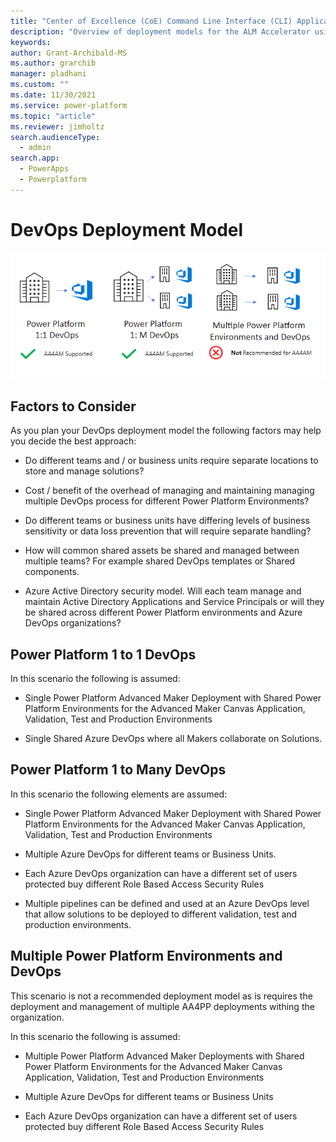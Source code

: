 ```yaml
---
title: "Center of Excellence (CoE) Command Line Interface (CLI) Application Lifecycle Management (ALM) Accelerator Deployment Models"
description: "Overview of deployment models for the ALM Accelerator using the Center of Excellence (CoE) Command Line Interface (CLI)"
keywords: 
author: Grant-Archibald-MS
ms.author: grarchib
manager: pladhani
ms.custom: ""
ms.date: 11/30/2021
ms.service: power-platform
ms.topic: "article"
ms.reviewer: jimholtz
search.audienceType: 
  - admin
search.app: 
  - PowerApps
  - Powerplatform
---
```


# DevOps Deployment Model

![DevOps Scenarios](../../media/alm-devops-deployment-model.png)

## Factors to Consider

As you plan your DevOps deployment model the following factors may help you decide the best approach:

- Do different teams and / or business units require separate locations to store and manage solutions?

- Cost / benefit of the overhead of managing and maintaining managing multiple DevOps process for different Power Platform Environments?

- Do different teams or business units have differing levels of business sensitivity or data loss prevention that will require separate handling?

- How will common shared assets be shared and managed between multiple teams? For example shared DevOps templates or Shared components.

- Azure Active Directory security model. Will each team manage and maintain Active Directory Applications and Service Principals or will they be shared across different Power Platform environments and Azure DevOps organizations?

## Power Platform 1 to 1 DevOps

In this scenario the following is assumed:

- Single Power Platform Advanced Maker Deployment with Shared Power Platform Environments for the Advanced Maker Canvas Application, Validation, Test and Production Environments

- Single Shared Azure DevOps where all Makers collaborate on Solutions.

## Power Platform 1 to Many DevOps

In this scenario the following elements are assumed:

- Single Power Platform Advanced Maker Deployment with Shared Power Platform Environments for the Advanced Maker Canvas Application, Validation, Test and Production Environments

- Multiple Azure DevOps for different teams or Business Units.

- Each Azure DevOps organization can have a different set of users protected buy different Role Based Access Security Rules

- Multiple pipelines can be defined and used at an Azure DevOps level that allow solutions to be deployed to different validation, test and production environments.

## Multiple Power Platform Environments and DevOps

This scenario is not a recommended deployment model as is requires the deployment and management of multiple AA4PP deployments withing the organization.

In this scenario the following is assumed:

- Multiple Power Platform Advanced Maker Deployments with Shared Power Platform Environments for the Advanced Maker Canvas Application, Validation, Test and Production Environments

- Multiple Azure DevOps for different teams or Business Units

- Each Azure DevOps organization can have a different set of users protected buy different Role Based Access Security Rules
